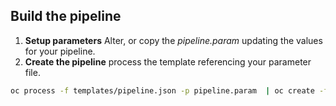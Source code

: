 ## Build the pipeline


1. **Setup parameters** Alter, or copy the _pipeline.param_ updating the values for your pipeline.
2. **Create the pipeline** process the template referencing your parameter file.

```bash 
oc process -f templates/pipeline.json -p pipeline.param  | oc create -f -
```
